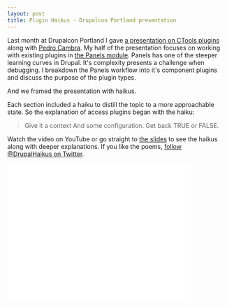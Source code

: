 ```yaml
--- 
layout: post
title: Plugin Haikus - Drupalcon Portland presentation
---
```


Last month at Drupalcon Portland I gave [a presentation on CTools plugins](http://portland2013.drupal.org/node/1458) along with [Pedro Cambra](https://twitter.com/pcambra). My half of the presentation focuses on working with existing plugins in [the Panels module](http://drupal.org/project/panels). Panels has one of the steeper learning curves in Drupal. It's complexity presents a challenge when debugging. I breakdown the Panels workflow into it's component plugins and discuss the purpose of the plugin types.

And we framed the presentation with haikus.

Each section included a haiku to distill the topic to a more approachable state. So the explanation of access plugins began with the haiku:

> Give it a context
> And some configuration.
> Get back TRUE or FALSE.

Watch the video on YouTube or go straight to [the slides](http://stevector.github.io/plugin-haikus/) to see the haikus along with deeper explanations. If you like the poems, [follow @DrupalHaikus on Twitter](https://twitter.com/DrupalHaikus).

<iframe width="420" height="315" src="//www.youtube.com/embed/o6oFYmwWNtY" frameborder="0" allowfullscreen></iframe>

